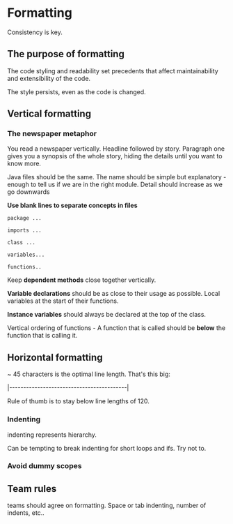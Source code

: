 # Formatting

Consistency is key.

## The purpose of formatting

The code styling and readability set precedents that affect maintainability and 
extensibility of the code.

The style persists, even as the code is changed.

## Vertical formatting

### The newspaper metaphor

You read a newspaper vertically. Headline followed by story. Paragraph one gives
you a synopsis of the whole story, hiding the details until you want to know more.

Java files should be the same. The name should be simple but explanatory - enough
to tell us if we are in the right module. Detail should increase as we go downwards

**Use blank lines to separate concepts in files**

```$xslt
package ...

imports ...

class ...

variables...

functions..
``` 

Keep **dependent methods** close together vertically.

**Variable declarations** should be as close to their usage as possible. Local variables 
at the start of their functions.

**Instance variables** should always be declared at the top of the class.

Vertical ordering of functions - A function that is called should be **below** the function 
that is calling it. 

## Horizontal formatting

~ 45 characters is the optimal line length. That's this big:

|------------------------------------------|

Rule of thumb is to stay below line lengths of 120. 

### Indenting

indenting represents hierarchy. 

Can be tempting to break indenting for short loops and ifs. Try not to.

### Avoid dummy scopes

## Team rules

teams should agree on formatting. Space or tab indenting, number of indents, etc..







